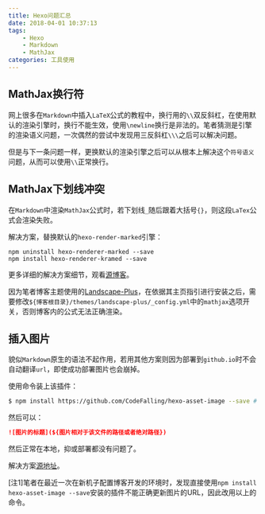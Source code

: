```yaml
---
title: Hexo问题汇总
date: 2018-04-01 10:37:13
tags:
    - Hexo
    - Markdown
    - MathJax
categories: 工具使用
---
```


## MathJax换行符

网上很多在`Markdown`中插入`LaTeX`公式的教程中，换行用的`\\`双反斜杠，在使用默认的渲染引擎时，换行不能生效，使用`\newline`换行是非法的。笔者猜测是引擎的渲染语义问题，一次偶然的尝试中发现用三反斜杠`\\\`之后可以解决问题。

但是与下一条问题一样，更换默认的渲染引擎之后可以从根本上解决这个`符号语义`问题，从而可以使用`\\`正常换行。

## MathJax下划线冲突

在`Markdown`中渲染`MathJax`公式时，若下划线`_`随后跟着大括号`{}`，则这段`LaTex`公式会渲染失败。

解决方案，替换默认的`hexo-render-marked`引擎：
```
npm uninstall hexo-renderer-marked --save
npm install hexo-renderer-kramed --save
```

更多详细的解决方案细节，观看[源博客](https://www.cnblogs.com/Ai-heng/p/7282110.html)。

因为笔者博客主题使用的[Landscape-Plus](https://github.com/xiangming/landscape-plus)，在依据其主页指引进行安装之后，需要修改`${博客根目录}/themes/landscape-plus/_config.yml`中的`mathjax`选项开关，否则博客内的公式无法正确渲染。

## 插入图片

貌似`Markdown`原生的语法不起作用，若用其他方案则因为部署到`github.io`时不会自动翻译`url`，即使成功部署图片也会崩掉。

使用命令装上该插件：
``` bash
$ npm install https://github.com/CodeFalling/hexo-asset-image --save # 注1
```

然后可以：
``` markdown
![图片的标题](${图片相对于该文件的路径或者绝对路径})
```

然后正常在本地，抑或部署都没有问题了。

解决方案[源地址](https://www.tuicool.com/articles/umEBVfI)。

[注1]笔者在最近一次在新机子配置博客开发的环境时，发现直接使用`npm install hexo-asset-image --save`安装的插件不能正确更新图片的URL，因此改用以上的命令。
